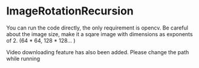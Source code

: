 # ImageRotationRecursion

You can run the code directly, the only requirement is opencv. 
Be careful about the image size, make it a sqare image with dimensions as exponents of 2. (64 * 64, 128 * 128... )

Video downloading feature has also been added. Please change the path while running
